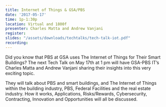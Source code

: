 ```yaml
---
title: Internet of Things & GSA/PBS
date: '2017-05-17'
time: 1p-1:30p
location: Virtual and 1800f
presenter: Charles Matta and Andrew Vanjani
register:
slides: "/assets/downloads/techtalks/tech-talk-iot.pdf"
recording:
---
```


Did you know that PBS at GSA uses  The Internet of Things for Their Smart Buildings? The next Tech Talk on May 17th at 1 pm will have GSA-PBS IT’s  Charles Matta and Andrew Vanjani sharing their insights into this very exciting topic.

They will talk about PBS and smart buildings, and The Internet of Things within the building industry, PBS, Federal Facilities and the real estate industry.  How it works, Applications, Risks/Rewards, Cybersecurity, Contracting, Innovation and Opportunities will all be discussed.